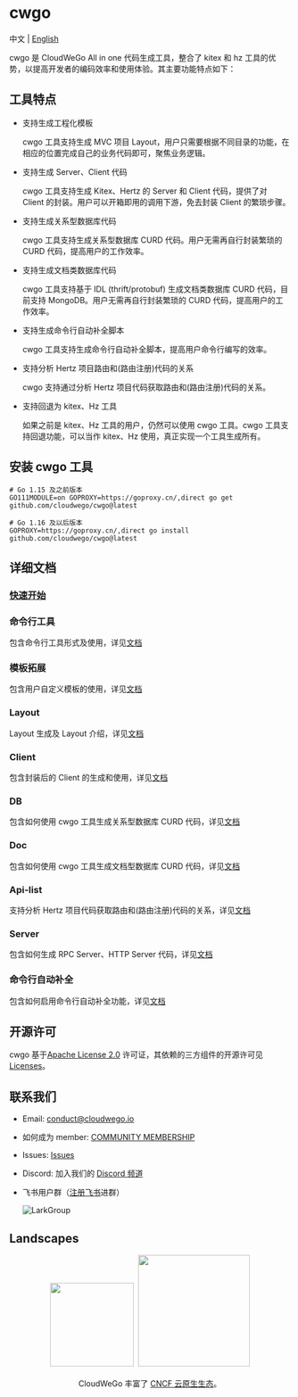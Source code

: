 # cwgo

中文 | [English](./README.md)

cwgo 是 CloudWeGo All in one 代码生成工具，整合了 kitex 和 hz 工具的优势，以提高开发者的编码效率和使用体验。其主要功能特点如下：

## 工具特点

- 支持生成工程化模板

  cwgo 工具支持生成 MVC 项目 Layout，用户只需要根据不同目录的功能，在相应的位置完成自己的业务代码即可，聚焦业务逻辑。

- 支持生成 Server、Client 代码

  cwgo 工具支持生成 Kitex、Hertz 的 Server 和 Client 代码，提供了对 Client 的封装。用户可以开箱即用的调用下游，免去封装 Client 的繁琐步骤。

- 支持生成关系型数据库代码

  cwgo 工具支持生成关系型数据库 CURD 代码。用户无需再自行封装繁琐的 CURD 代码，提高用户的工作效率。

- 支持生成文档类数据库代码

  cwgo 工具支持基于 IDL (thrift/protobuf) 生成文档类数据库 CURD 代码，目前支持 MongoDB。用户无需再自行封装繁琐的 CURD 代码，提高用户的工作效率。

- 支持生成命令行自动补全脚本

  cwgo 工具支持生成命令行自动补全脚本，提高用户命令行编写的效率。

- 支持分析 Hertz 项目路由和(路由注册)代码的关系

  cwgo 支持通过分析 Hertz 项目代码获取路由和(路由注册)代码的关系。

- 支持回退为 kitex、Hz 工具

  如果之前是 kitex、Hz 工具的用户，仍然可以使用 cwgo 工具。cwgo 工具支持回退功能，可以当作 kitex、Hz 使用，真正实现一个工具生成所有。

## 安装 cwgo 工具

```shell
# Go 1.15 及之前版本
GO111MODULE=on GOPROXY=https://goproxy.cn/,direct go get github.com/cloudwego/cwgo@latest

# Go 1.16 及以后版本
GOPROXY=https://goproxy.cn/,direct go install github.com/cloudwego/cwgo@latest
```

## 详细文档

### [快速开始](https://www.cloudwego.io/zh/docs/cwgo/getting-started/)

### 命令行工具

包含命令行工具形式及使用，详见[文档](https://www.cloudwego.io/zh/docs/cwgo/tutorials/cli/)

### 模板拓展

包含用户自定义模板的使用，详见[文档](https://www.cloudwego.cn/zh/docs/cwgo/tutorials/templete-extension/)

### Layout

Layout 生成及 Layout 介绍，详见[文档](https://www.cloudwego.io/zh/docs/cwgo/tutorials/layout/)

### Client

包含封装后的 Client 的生成和使用，详见[文档](https://www.cloudwego.io/zh/docs/cwgo/tutorials/client/)

### DB

包含如何使用 cwgo 工具生成关系型数据库 CURD 代码，详见[文档](https://www.cloudwego.io/zh/docs/cwgo/tutorials/db/)

### Doc 

包含如何使用 cwgo 工具生成文档型数据库 CURD 代码，详见[文档](https://www.cloudwego.cn/zh/docs/cwgo/tutorials/doc/)

### Api-list

支持分析 Hertz 项目代码获取路由和(路由注册)代码的关系，详见[文档](https://www.cloudwego.io/zh/docs/cwgo/tutorials/api-list)

### Server

包含如何生成 RPC Server、HTTP Server 代码，详见[文档](https://www.cloudwego.cn/zh/docs/cwgo/tutorials/server/)

### 命令行自动补全

包含如何启用命令行自动补全功能，详见[文档](https://www.cloudwego.cn/zh/docs/cwgo/tutorials/auto-completion/)

## 开源许可

cwgo 基于[Apache License 2.0](https://github.com/cloudwego/cwgo/blob/main/LICENSE) 许可证，其依赖的三方组件的开源许可见 [Licenses](https://github.com/cloudwego/cwgo/blob/main/licenses)。

## 联系我们

- Email: conduct@cloudwego.io
- 如何成为 member: [COMMUNITY MEMBERSHIP](https://github.com/cloudwego/community/blob/main/COMMUNITY_MEMBERSHIP.md)
- Issues: [Issues](https://github.com/cloudwego/cwgo/issues)
- Discord: 加入我们的 [Discord 频道](https://discord.gg/jceZSE7DsW)
- 飞书用户群（[注册飞书](https://www.larksuite.com/zh_cn/download)进群）

  ![LarkGroup](images/lark_group_cn.png)

## Landscapes

<p align="center">
<img src="https://landscape.cncf.io/images/cncf-landscape-horizontal-color.svg" width="150"/>&nbsp;&nbsp;<img src="https://www.cncf.io/wp-content/uploads/2023/04/cncf-main-site-logo.svg" width="200"/>
<br/><br/>
CloudWeGo 丰富了 <a href="https://landscape.cncf.io/">CNCF 云原生生态</a>。
</p>

